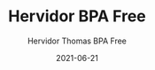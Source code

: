 ---
date: '2021-06-21'
title: Hervidor BPA Free
subtitle: Hervidor Thomas BPA Free
pickup: 15 de julio
image: https://lh3.googleusercontent.com/pw/ACtC-3fF85X64c49LIqHtQBcJwhMwVeRbsxQCRVmprcgv1dLO5yJ1IMuCr0ZSAEvMHW_OrAmY6YEhF2-KZAsjqI6MflMyYb42iiTF_RIKkNu1aPuIzhehqeEwNTHlHEhmkZJpSdcJzANwK8VdXlXV2iJm5_A9g=w466-h621-no?authuser=0
price: $ 12.000
weight: 12
description: Hervidor BPA Free, 3 meses de uso
link: 
exclude: false
---